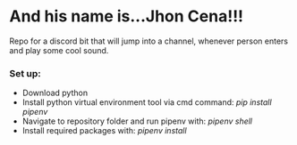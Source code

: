 # And his name is...Jhon Cena!!!
Repo for a discord bit that will jump into a channel, whenever
person enters and play some cool sound.

### Set up:
- Download python
- Install python virtual environment tool via cmd command: _pip install pipenv_
- Navigate to repository folder and run pipenv with: _pipenv shell_
- Install required packages with: _pipenv install_
